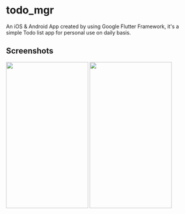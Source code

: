 # todo_mgr

An iOS & Android App created by using Google Flutter Framework, it's a simple Todo list app for personal use on daily basis.

## Screenshots
<img src = "https://i.imgur.com/tvKFBHi.png" width="225" height="400"/>
<img src = "https://i.imgur.com/0Z2vrFu.pngg" width="225" height="400"/>
